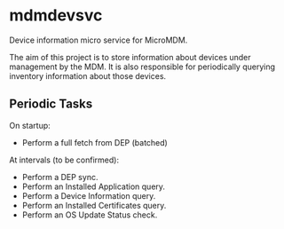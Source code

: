 # mdmdevsvc

Device information micro service for MicroMDM.

The aim of this project is to store information about devices under management by the MDM.
It is also responsible for periodically querying inventory information about those devices.

## Periodic Tasks

On startup:

- Perform a full fetch from DEP (batched)

At intervals (to be confirmed):

- Perform a DEP sync.
- Perform an Installed Application query.
- Perform a Device Information query.
- Perform an Installed Certificates query.
- Perform an OS Update Status check.
